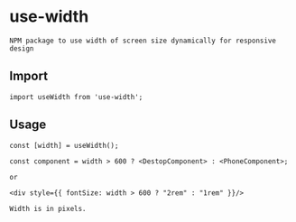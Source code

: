 # use-width

`NPM package to use width of screen size dynamically for responsive design`

## Import

```
import useWidth from 'use-width';
```

## Usage

```
const [width] = useWidth();
```

```
const component = width > 600 ? <DestopComponent> : <PhoneComponent>;

or

<div style={{ fontSize: width > 600 ? "2rem" : "1rem" }}/>
```

`Width is in pixels.`

